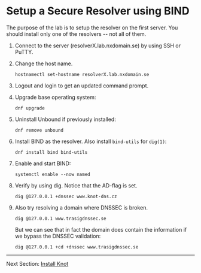 # Setup a Secure Resolver using BIND

The purpose of the lab is to setup the resolver on the first server. You
should install only one of the resolvers -- not all of them.

1.  Connect to the server (resolverX.lab.nxdomain.se) by using SSH or PuTTY.

2.  Change the host name.

        hostnamectl set-hostname resolverX.lab.nxdomain.se

3.  Logout and login to get an updated command prompt.

4.  Upgrade base operating system:

        dnf upgrade

5.  Uninstall Unbound if previously installed:

        dnf remove unbound

6.  Install BIND as the resolver. Also install `bind-utils` for `dig(1)`:

        dnf install bind bind-utils

7.  Enable and start BIND:

        systemctl enable --now named

8.  Verify by using dig. Notice that the AD-flag is set.

        dig @127.0.0.1 +dnssec www.knot-dns.cz

9.  Also try resolving a domain where DNSSEC is broken.

        dig @127.0.0.1 www.trasigdnssec.se

    But we can see that in fact the domain does contain the information if we bypass the DNSSEC validation:

        dig @127.0.0.1 +cd +dnssec www.trasigdnssec.se


---
Next Section: [Install Knot](knot-install.md)
